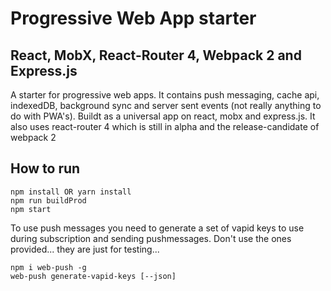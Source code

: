 # Progressive Web App starter
## React, MobX, React-Router 4, Webpack 2 and Express.js

A starter for progressive web apps.
It contains push messaging, cache api, indexedDB, background sync and server sent events (not really anything to do with PWA's).
Buildt as a universal app on react, mobx and express.js. It also uses react-router 4 which is still in alpha
and the release-candidate of webpack 2

## How to run
```
npm install OR yarn install
npm run buildProd
npm start
```

To use push messages you need to generate a set of vapid keys to use during subscription
and sending pushmessages. Don't use the ones provided... they are just for testing...

```
npm i web-push -g
web-push generate-vapid-keys [--json]
```
